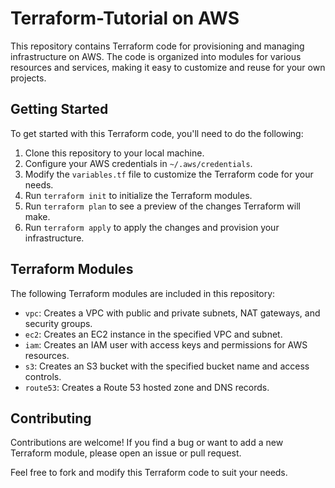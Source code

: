 # Terraform-Tutorial on AWS

This repository contains Terraform code for provisioning and managing infrastructure on AWS. The code is organized into modules for various resources and services, making it easy to customize and reuse for your own projects.

## Getting Started

To get started with this Terraform code, you'll need to do the following:

1. Clone this repository to your local machine.
2. Configure your AWS credentials in `~/.aws/credentials`.
3. Modify the `variables.tf` file to customize the Terraform code for your needs.
4. Run `terraform init` to initialize the Terraform modules.
5. Run `terraform plan` to see a preview of the changes Terraform will make.
6. Run `terraform apply` to apply the changes and provision your infrastructure.

## Terraform Modules

The following Terraform modules are included in this repository:

- `vpc`: Creates a VPC with public and private subnets, NAT gateways, and security groups.
- `ec2`: Creates an EC2 instance in the specified VPC and subnet.
- `iam`: Creates an IAM user with access keys and permissions for AWS resources.
- `s3`: Creates an S3 bucket with the specified bucket name and access controls.
- `route53`: Creates a Route 53 hosted zone and DNS records.

## Contributing

Contributions are welcome! If you find a bug or want to add a new Terraform module, please open an issue or pull request.

Feel free to fork and modify this Terraform code to suit your needs.
